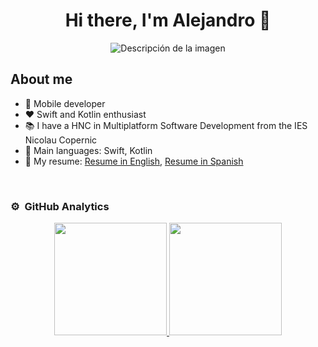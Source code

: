 <div align="center">
<h1 align="center">Hi there, I'm Alejandro 👋</h1>
</div>

<p align="center">
  <img src="https://i.imgur.com/oYbMLIK_d.jpg?maxwidth=520&shape=thumb&fidelity=high" alt="Descripción de la imagen">
</p>

## About me

- 📲 Mobile developer
- ❤️ Swift and Kotlin enthusiast 
- 📚 I have a HNC in Multiplatform Software Development from the IES Nicolau Copernic
- 🌟 Main languages: Swift, Kotlin
- 📜 My resume: [Resume in English](https://drive.google.com/file/d/1pEYE4Pn2dyFkZZUv8xuFf1kTwku-bypa/view?usp=sharing), [Resume in Spanish](https://drive.google.com/file/d/1K741uIVWEN2DJsKkySf1T-J66JmHIzn_/view?usp=sharing)


</br>

### ⚙️ &nbsp;GitHub Analytics

<p align="center">
<a href="https://github.com/alejandroglzdev">
  <img height="180em" src="https://github-readme-stats-eight-theta.vercel.app/api?username=alejandroglzdev&show_icons=true&theme=algolia&include_all_commits=true&count_private=true"/>
  <img height="180em" src="https://github-readme-stats-eight-theta.vercel.app/api/top-langs/?username=alejandroglzdev&layout=compact&langs_count=8&theme=algolia"/>
</a>
</p>

<!--
**alejandroglzdev/alejandroglzdev** is a ✨ _special_ ✨ repository because its `README.md` (this file) appears on your GitHub profile.

Here are some ideas to get you started:

- 🔭 I’m currently working on ...
- 🌱 I’m currently learning ...
- 👯 I’m looking to collaborate on ...
- 🤔 I’m looking for help with ...
- 💬 Ask me about ...
- 📫 How to reach me: ...
- 😄 Pronouns: ...
- ⚡ Fun fact: ...
-->
